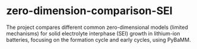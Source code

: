 # zero-dimension-comparison-SEI
The project compares different common zero-dimensional models (limited mechanisms) for solid electrolyte interphase (SEI) growth in lithium-ion batteries, focusing on the formation cycle and early cycles, using PyBaMM.
